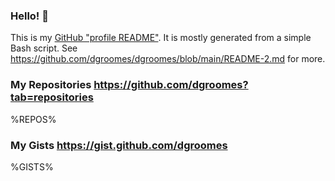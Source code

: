 ### Hello! 👋

This is my [GitHub "profile README"](https://docs.github.com/en/free-pro-team@latest/github/setting-up-and-managing-your-github-profile/managing-your-profile-readme).
It is mostly generated from a simple Bash script. See <https://github.com/dgroomes/dgroomes/blob/main/README-2.md> for more.

### My Repositories <https://github.com/dgroomes?tab=repositories>

%REPOS%

### My Gists <https://gist.github.com/dgroomes>

%GISTS%
